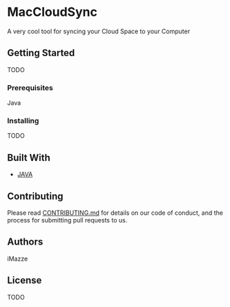 # MacCloudSync

A very cool tool for syncing your Cloud Space to your Computer

## Getting Started

TODO

### Prerequisites

Java

### Installing

TODO

## Built With

* [JAVA](http://www.java.oracle.com)

## Contributing

Please read [CONTRIBUTING.md](https://gist.github.com/PurpleBooth/b24679402957c63ec426) for details on our code of conduct, and the process for submitting pull requests to us.

## Authors

iMazze

## License

TODO
